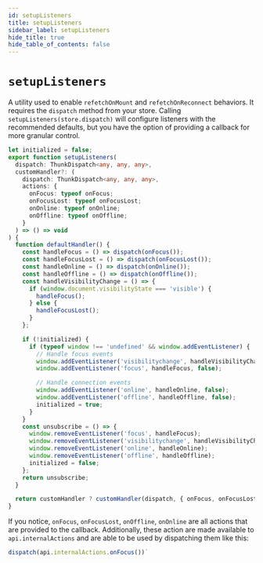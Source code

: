 ```yaml
---
id: setupListeners
title: setupListeners
sidebar_label: setupListeners
hide_title: true
hide_table_of_contents: false
---
```


# `setupListeners`

A utility used to enable `refetchOnMount` and `refetchOnReconnect` behaviors. It requires the `dispatch` method from your store. Calling `setupListeners(store.dispatch)` will configure listeners with the recommended defaults, but you have the option of providing a callback for more granular control.

```ts title="setupListeners default configuration"
let initialized = false;
export function setupListeners(
  dispatch: ThunkDispatch<any, any, any>,
  customHandler?: (
    dispatch: ThunkDispatch<any, any, any>,
    actions: {
      onFocus: typeof onFocus;
      onFocusLost: typeof onFocusLost;
      onOnline: typeof onOnline;
      onOffline: typeof onOffline;
    }
  ) => () => void
) {
  function defaultHandler() {
    const handleFocus = () => dispatch(onFocus());
    const handleFocusLost = () => dispatch(onFocusLost());
    const handleOnline = () => dispatch(onOnline());
    const handleOffline = () => dispatch(onOffline());
    const handleVisibilityChange = () => {
      if (window.document.visibilityState === 'visible') {
        handleFocus();
      } else {
        handleFocusLost();
      }
    };

    if (!initialized) {
      if (typeof window !== 'undefined' && window.addEventListener) {
        // Handle focus events
        window.addEventListener('visibilitychange', handleVisibilityChange, false);
        window.addEventListener('focus', handleFocus, false);

        // Handle connection events
        window.addEventListener('online', handleOnline, false);
        window.addEventListener('offline', handleOffline, false);
        initialized = true;
      }
    }
    const unsubscribe = () => {
      window.removeEventListener('focus', handleFocus);
      window.removeEventListener('visibilitychange', handleVisibilityChange);
      window.removeEventListener('online', handleOnline);
      window.removeEventListener('offline', handleOffline);
      initialized = false;
    };
    return unsubscribe;
  }

  return customHandler ? customHandler(dispatch, { onFocus, onFocusLost, onOffline, onOnline }) : defaultHandler();
}
```

If you notice, `onFocus`, `onFocusLost`, `onOffline`, `onOnline` are all actions that are provided to the callback. Additionally, these action are made available to `api.internalActions` and are able to be used by dispatching them like this:

```ts title="Manual onFocus event"
dispatch(api.internalActions.onFocus())`
```
